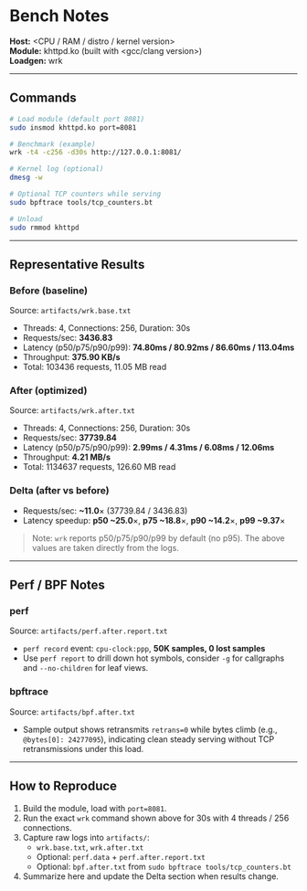 # Bench Notes

**Host:** <CPU / RAM / distro / kernel version>  
**Module:** khttpd.ko (built with <gcc/clang version>)  
**Loadgen:** wrk <version>

---

## Commands

```bash
# Load module (default port 8081)
sudo insmod khttpd.ko port=8081

# Benchmark (example)
wrk -t4 -c256 -d30s http://127.0.0.1:8081/

# Kernel log (optional)
dmesg -w

# Optional TCP counters while serving
sudo bpftrace tools/tcp_counters.bt

# Unload
sudo rmmod khttpd
```

---

## Representative Results

### Before (baseline)
Source: `artifacts/wrk.base.txt`
- Threads: 4, Connections: 256, Duration: 30s
- Requests/sec: **3436.83**
- Latency (p50/p75/p90/p99): **74.80ms / 80.92ms / 86.60ms / 113.04ms**
- Throughput: **375.90 KB/s**
- Total: 103436 requests, 11.05 MB read

### After (optimized)
Source: `artifacts/wrk.after.txt`
- Threads: 4, Connections: 256, Duration: 30s
- Requests/sec: **37739.84**
- Latency (p50/p75/p90/p99): **2.99ms / 4.31ms / 6.08ms / 12.06ms**
- Throughput: **4.21 MB/s**
- Total: 1134637 requests, 126.60 MB read

### Delta (after vs before)
- Requests/sec: **~11.0**× (37739.84 / 3436.83)
- Latency speedup: **p50 ~25.0**×, **p75 ~18.8**×, **p90 ~14.2**×, **p99 ~9.37**×
> Note: `wrk` reports p50/p75/p90/p99 by default (no p95). The above values are taken directly from the logs.

---

## Perf / BPF Notes

### perf
Source: `artifacts/perf.after.report.txt`
- `perf record` event: `cpu-clock:ppp`, **50K samples, 0 lost samples**
- Use `perf report` to drill down hot symbols, consider `-g` for callgraphs and `--no-children` for leaf views.

### bpftrace
Source: `artifacts/bpf.after.txt`
- Sample output shows retransmits `retrans=0` while bytes climb (e.g., `@bytes[0]: 24277095`), indicating clean steady serving without TCP retransmissions under this load.

---

## How to Reproduce
1. Build the module, load with `port=8081`.
2. Run the exact `wrk` command shown above for 30s with 4 threads / 256 connections.
3. Capture raw logs into `artifacts/`:
    - `wrk.base.txt`, `wrk.after.txt`
    - Optional: `perf.data` + `perf.after.report.txt`
    - Optional: `bpf.after.txt` from `sudo bpftrace tools/tcp_counters.bt`
4. Summarize here and update the Delta section when results change.